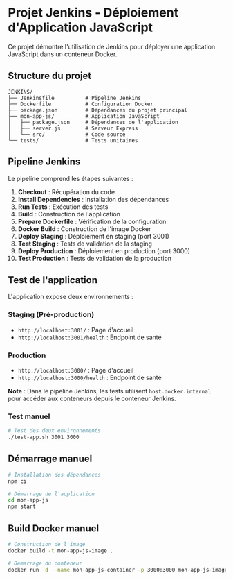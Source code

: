 # Projet Jenkins - Déploiement d'Application JavaScript

Ce projet démontre l'utilisation de Jenkins pour déployer une application JavaScript dans un conteneur Docker.

## Structure du projet

```
JENKINS/
├── Jenkinsfile          # Pipeline Jenkins
├── Dockerfile           # Configuration Docker
├── package.json         # Dépendances du projet principal
├── mon-app-js/          # Application JavaScript
│   ├── package.json     # Dépendances de l'application
│   ├── server.js        # Serveur Express
│   └── src/             # Code source
└── tests/               # Tests unitaires
```

## Pipeline Jenkins

Le pipeline comprend les étapes suivantes :
1. **Checkout** : Récupération du code
2. **Install Dependencies** : Installation des dépendances
3. **Run Tests** : Exécution des tests
4. **Build** : Construction de l'application
5. **Prepare Dockerfile** : Vérification de la configuration
6. **Docker Build** : Construction de l'image Docker
7. **Deploy Staging** : Déploiement en staging (port 3001)
8. **Test Staging** : Tests de validation de la staging
9. **Deploy Production** : Déploiement en production (port 3000)
10. **Test Production** : Tests de validation de la production

## Test de l'application

L'application expose deux environnements :

### Staging (Pré-production)
- `http://localhost:3001/` : Page d'accueil
- `http://localhost:3001/health` : Endpoint de santé

### Production
- `http://localhost:3000/` : Page d'accueil
- `http://localhost:3000/health` : Endpoint de santé

**Note** : Dans le pipeline Jenkins, les tests utilisent `host.docker.internal` pour accéder aux conteneurs depuis le conteneur Jenkins.

### Test manuel
```bash
# Test des deux environnements
./test-app.sh 3001 3000
```

## Démarrage manuel

```bash
# Installation des dépendances
npm ci

# Démarrage de l'application
cd mon-app-js
npm start
```

## Build Docker manuel

```bash
# Construction de l'image
docker build -t mon-app-js-image .

# Démarrage du conteneur
docker run -d --name mon-app-js-container -p 3000:3000 mon-app-js-image
```
